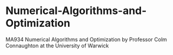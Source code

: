 # Numerical-Algorithms-and-Optimization
MA934 Numerical Algorithms and Optimization by Professor Colm Connaughton at the University of Warwick
